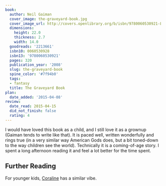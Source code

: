 ```yaml
---
book:
  author: Neil Gaiman
  cover_image: the-graveyard-book.jpg
  cover_image_url: http://covers.openlibrary.org/b/isbn/9780060530921-L.jpg
  dimensions:
    height: 22.0
    thickness: 2.7
    width: 14.0
  goodreads: '2213661'
  isbn10: 0060530928
  isbn13: '9780060530921'
  pages: 320
  publication_year: '2008'
  slug: the-graveyard-book
  spine_color: '#7f94b0'
  tags:
  - fantasy
  title: The Graveyard Book
plan:
  date_added: '2015-04-08'
review:
  date_read: 2015-04-15
  did_not_finish: false
  rating: 4
---
```


I would have loved this book as a child, and I still love it as a grownup (Gaiman tends to write like that). It is paced well, written wonderfully and rings true (in a very similar way American Gods does, but a bit toned-down to the way children see the world). Technically it is a coming-of-age story. I spent a long afternoon reading it and feel a lot better for the time spent.

## Further Reading

For younger kids, [Coraline](https://books.rixx.de/reviews/2003/coraline) has a similar vibe.
